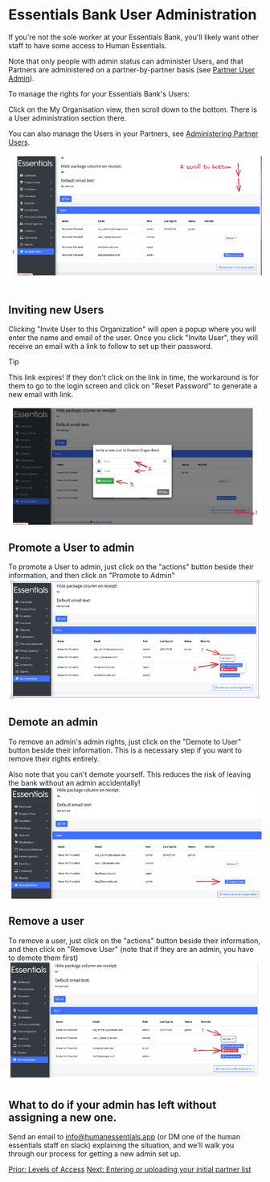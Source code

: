 # Essentials Bank User Administration

If you're not the sole worker at your Essentials Bank, you'll likely want other staff to have some access to Human Essentials. 

Note that only people with admin status can administer Users, and that Partners are administered on a partner-by-partner basis (see [Partner User Admin](pm_partner_user_admin.md)).  

To manage the rights for your Essentials Bank's Users:

Click on the My Organisation view, then  scroll down to the bottom. There is a User administration section there.

You can also manage the Users in your Partners, see [Administering Partner Users](pm_partner_user_admin.md).


![navigation for Users in organization](images/getting_started/user_admin/gs_user_admin_navigation.png)

## Inviting new Users
Clicking "Invite User to this Organization" will open a popup where you will enter the name and email of the user.  Once you click "Invite User", they will receive an email with a link to follow to set up their password. 
> [!TIP]
> This link expires! If they don't click on the link in time, the workaround is for them to go to the login screen and click on "Reset Password" to generate a new email with link.

![invite user pop_up](images/getting_started/user_admin/gs_user_admin_invite_user.png)

## Promote a User to admin
To promote a User to admin, just click on the "actions" button beside their information, and then click on "Promote to Admin"
![promote_User](images/getting_started/user_admin/gs_user_admin_promote_user.png)

## Demote an admin
To remove an admin's admin rights, just click on the "Demote to User" button beside their information.
This is a necessary step if you want to remove their rights entirely. 

Also note that you can't demote yourself.  This reduces the risk of leaving the bank without an admin accidentally!
![demote_user](images/getting_started/user_admin/gs_user_admin_demote_admin.png)
## Remove a user
To remove a user, just click on the "actions" button beside their information, and then click on "Remove User" (note that if they are an admin, you have to demote them first)
![remove_user](images/getting_started/user_admin/gs_user_admin_remove_user.png)
## What to do if your admin has left without assigning a new one.
Send an email to info@humanessentials.app (or DM one of the human essentials staff on slack) explaining the situation, and we'll walk you through our process for getting a new admin set up.

[Prior:  Levels of Access](getting_started_access_levels.md)  [Next: Entering or uploading your initial partner list](getting_started_partners.md)




